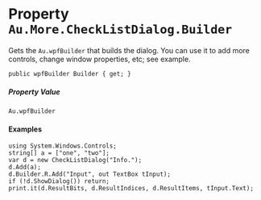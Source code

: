 # Property `Au.More.CheckListDialog.Builder`

Gets the `Au.wpfBuilder` that builds the dialog. You can use it to add more controls, change window properties, etc; see example.

```
public wpfBuilder Builder { get; }
```

##### Property Value

`Au.wpfBuilder`

#### Examples

```
using System.Windows.Controls;
string[] a = ["one", "two"];
var d = new CheckListDialog("Info.");
d.Add(a);
d.Builder.R.Add("Input", out TextBox tInput);
if (!d.ShowDialog()) return;
print.it(d.ResultBits, d.ResultIndices, d.ResultItems, tInput.Text);
```